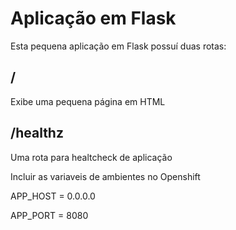 # Aplicação em Flask

Esta pequena aplicação em Flask possuí duas rotas:

## /

Exibe uma pequena página em HTML

## /healthz

Uma rota para healtcheck de aplicação


Incluir as variaveis de ambientes no Openshift

APP_HOST = 0.0.0.0

APP_PORT = 8080
